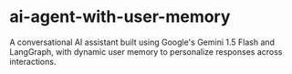 # ai-agent-with-user-memory
A conversational AI assistant built using Google's Gemini 1.5 Flash and LangGraph, with dynamic user memory to personalize responses across interactions.
